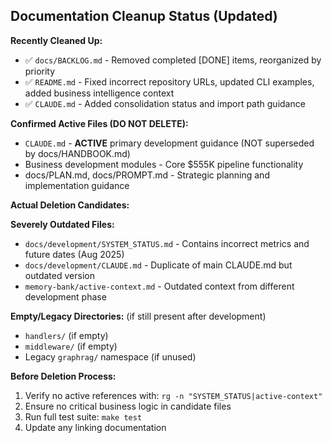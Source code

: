 ## Documentation Cleanup Status (Updated)

**Recently Cleaned Up:**
- ✅ `docs/BACKLOG.md` - Removed completed [DONE] items, reorganized by priority
- ✅ `README.md` - Fixed incorrect repository URLs, updated CLI examples, added business intelligence context
- ✅ `CLAUDE.md` - Added consolidation status and import path guidance

**Confirmed Active Files (DO NOT DELETE):**
- `CLAUDE.md` - **ACTIVE** primary development guidance (NOT superseded by docs/HANDBOOK.md)
- Business development modules - Core $555K pipeline functionality
- docs/PLAN.md, docs/PROMPT.md - Strategic planning and implementation guidance

**Actual Deletion Candidates:**

**Severely Outdated Files:**
- `docs/development/SYSTEM_STATUS.md` - Contains incorrect metrics and future dates (Aug 2025)
- `docs/development/CLAUDE.md` - Duplicate of main CLAUDE.md but outdated version
- `memory-bank/active-context.md` - Outdated context from different development phase

**Empty/Legacy Directories:** (if still present after development)
- `handlers/` (if empty)
- `middleware/` (if empty) 
- Legacy `graphrag/` namespace (if unused)

**Before Deletion Process:**
1. Verify no active references with: `rg -n "SYSTEM_STATUS|active-context"`
2. Ensure no critical business logic in candidate files
3. Run full test suite: `make test`
4. Update any linking documentation
